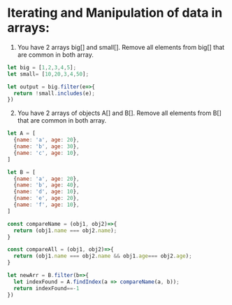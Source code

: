 # Iterating and Manipulation of data in arrays:

1. You have 2 arrays big[] and small[]. Remove all elements from big[] that are common in both array.
```javascript
let big = [1,2,3,4,5];
let small= [10,20,3,4,50];

let output = big.filter(e=>{
  return !small.includes(e);
})

```

2. You have 2 arrays of objects A[] and B[]. Remove all elements from B[] that are common in both array.
```javascript
let A = [
  {name: 'a', age: 20},
  {name: 'b', age: 30},
  {name: 'c', age: 10},
]

let B = [
  {name: 'a', age: 20},
  {name: 'b', age: 40},
  {name: 'd', age: 10},
  {name: 'e', age: 20},
  {name: 'f', age: 10},
]

const compareName = (obj1, obj2)=>{
  return (obj1.name === obj2.name);
}

const compareAll = (obj1, obj2)=>{
  return (obj1.name === obj2.name && obj1.age=== obj2.age);
}

let newArr = B.filter(b=>{
  let indexFound = A.findIndex(a => compareName(a, b));
  return indexFound==-1
})


```
